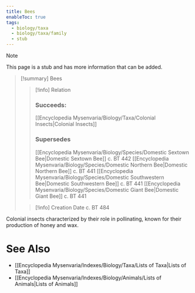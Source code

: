 ```yaml
---
title: Bees
enableToc: true
tags:
  - biology/taxa
  - biology/taxa/family
  - stub
---
```


> [!note]
> This page is a stub and has more information that can be added.

> [!summary] Bees
> > [!info] Relation
> > ### Succeeds:
> > [[Encyclopedia Mysenvaria/Biology/Taxa/Colonial Insects|Colonial Insects]]
> > ### Supersedes 
> > [[Encyclopedia Mysenvaria/Biology/Species/Domestic Sextown Bee|Domestic Sextown Bee]] c. BT 442
> > [[Encyclopedia Mysenvaria/Biology/Species/Domestic Northern Bee|Domestic Northern Bee]] c. BT 441
> > [[Encyclopedia Mysenvaria/Biology/Species/Domestic Southwestern Bee|Domestic Southwestern Bee]] c. BT 441
> > [[Encyclopedia Mysenvaria/Biology/Species/Domestic Giant Bee|Domestic Giant Bee]] c. BT 441
>
> > [!info] Creation Date
> > c. BT 484

Colonial insects characterized by their role in pollinating, known for their production of honey and wax.

# See Also
- [[Encyclopedia Mysenvaria/Indexes/Biology/Taxa/Lists of Taxa|Lists of Taxa]]
- [[Encyclopedia Mysenvaria/Indexes/Biology/Animals/Lists of Animals|Lists of Animals]]
